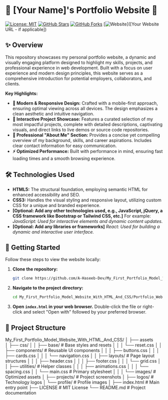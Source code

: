 # 🎨 [Your Name]'s Portfolio Website 🚀

[![License: MIT](https://img.shields.io/badge/License-MIT-yellow.svg)](https://opensource.org/licenses/MIT)
[![GitHub Stars](https://img.shields.io/github/stars/A-Haseeb-Dev/My_First_Portfolio_Model_Website_With_HTML_And_CSS?style=social&color=orange)](https://github.com/A-Haseeb-Dev/My_First_Portfolio_Model_Website_With_HTML_And_CSS)
[![GitHub Forks](https://img.shields.io/github/forks/A-Haseeb-Dev/My_First_Portfolio_Model_Website_With_HTML_And_CSS?style=social&color=blue)](https://github.com/A-Haseeb-Dev/My_First_Portfolio_Model_Website_With_HTML_And_CSS)
[![Website](https://img.shields.io/badge/View%20Website-Live-brightgreen)]([Your Website URL - if applicable])

## ✨ Overview

This repository showcases my personal portfolio website, a dynamic and visually engaging platform designed to highlight my skills, projects, and professional experience in web development. Built with a focus on user experience and modern design principles, this website serves as a comprehensive introduction for potential employers, collaborators, and clients.

**Key Highlights:**

*   **🎨 Modern & Responsive Design:**  Crafted with a mobile-first approach, ensuring optimal viewing across all devices.  The design emphasizes a clean aesthetic and intuitive navigation.
*   **🚀 Interactive Project Showcase:**  Features a curated selection of my most impactful projects, complete with detailed descriptions, captivating visuals, and direct links to live demos or source code repositories.
*   **💼 Professional "About Me" Section:**  Provides a concise yet compelling overview of my background, skills, and career aspirations.  Includes clear contact information for easy communication.
*   **⚡ Optimized Performance:**  Built with performance in mind, ensuring fast loading times and a smooth browsing experience.

## 🛠️ Technologies Used

*   **HTML5:** The structural foundation, employing semantic HTML for enhanced accessibility and SEO.
*   **CSS3:**  Handles the visual styling and responsive layout, utilizing custom CSS for a unique and branded experience.
*   **[Optional: Add any other technologies used, e.g., JavaScript, jQuery, a CSS framework like Bootstrap or Tailwind CSS, etc.]**  For example: *JavaScript: Used for interactive elements and dynamic content updates.*
*   **[Optional: Add any libraries or frameworks]** *React: Used for building a dynamic and interactive user interface.*

## 🚀 Getting Started

Follow these steps to view the website locally:

1.  **Clone the repository:**

    ```bash
    git clone https://github.com/A-Haseeb-Dev/My_First_Portfolio_Model_Website_With_HTML_And_CSS.git
    ```

2.  **Navigate to the project directory:**

    ```bash
    cd My_First_Portfolio_Model_Website_With_HTML_And_CSS/Portfolio_Website
    ```

3.  **Open `index.html` in your web browser.**  Double-click the file or right-click and select "Open with" followed by your preferred browser.

## 📂 Project Structure

My_First_Portfolio_Model_Website_With_HTML_And_CSS/
│
├── assets<br>
│   ├── css/
│   │   ├── base/            # Base styles and resets
│   │   │   └── reset.css
│   │   ├── components/      # Reusable UI components
│   │   │   ├── buttons.css
│   │   │   ├── cards.css
│   │   │   └── navigation.css
│   │   ├── layouts/         # Page layout structures
│   │   │   ├── header.css
│   │   │   ├── footer.css
│   │   │   └── grid.css
│   │   ├── utilities/       # Helper classes
│   │   │   ├── animations.css
│   │   │   └── spacing.css
│   │   └── main.css         # Primary stylesheet
│   │
│   └── images/              # Optimized assets
│       ├── projects/        # Project screenshots
│       ├── logos/           # Technology logos
│       └── profile/         # Profile images
│
├── index.html               # Main entry point
├── LICENSE                  # MIT License
└── README.md                # Project documentation